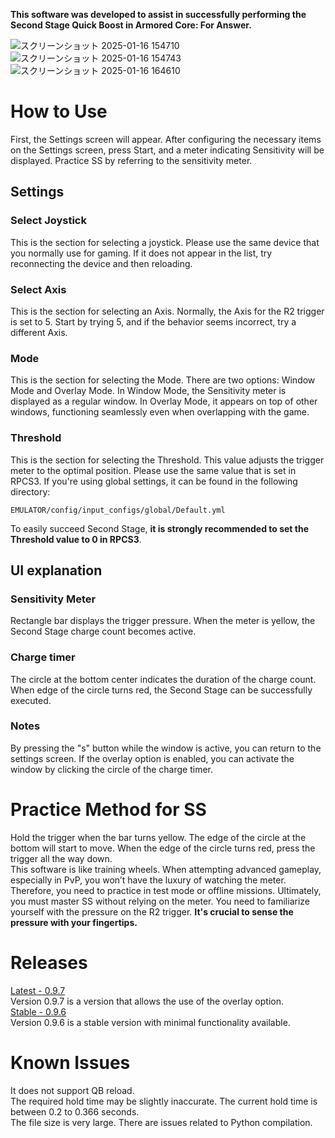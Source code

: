 **This software was developed to assist in successfully performing the Second Stage Quick Boost in Armored Core: For Answer.**

![スクリーンショット 2025-01-16 154710](https://github.com/user-attachments/assets/c5643236-af1e-4ac2-b622-3d918529f255)
![スクリーンショット 2025-01-16 154743](https://github.com/user-attachments/assets/31277fbc-10e8-4b71-a123-9335da337144)
![スクリーンショット 2025-01-16 164610](https://github.com/user-attachments/assets/a5df1b12-5ec0-48c8-a86f-c1c4d84311e1)

# How to Use
First, the Settings screen will appear. After configuring the necessary items on the Settings screen, press Start, and a meter indicating Sensitivity will be displayed. Practice SS by referring to the sensitivity meter.

## Settings
### Select Joystick
This is the section for selecting a joystick. Please use the same device that you normally use for gaming. If it does not appear in the list, try reconnecting the device and then reloading.
### Select Axis
This is the section for selecting an Axis. Normally, the Axis for the R2 trigger is set to 5. Start by trying 5, and if the behavior seems incorrect, try a different Axis.
### Mode
This is the section for selecting the Mode. There are two options: Window Mode and Overlay Mode. In Window Mode, the Sensitivity meter is displayed as a regular window. In Overlay Mode, it appears on top of other windows, functioning seamlessly even when overlapping with the game.
### Threshold
This is the section for selecting the Threshold. This value adjusts the trigger meter to the optimal position. Please use the same value that is set in RPCS3. If you're using global settings, it can be found in the following directory: 
```
EMULATOR/config/input_configs/global/Default.yml 
```
To easily succeed Second Stage, **it is strongly recommended to set the Threshold value to 0 in RPCS3**.
## UI explanation
### Sensitivity Meter
Rectangle bar displays the trigger pressure. When the meter is yellow, the Second Stage charge count becomes active.
### Charge timer
The circle at the bottom center indicates the duration of the charge count. When edge of the circle turns red, the Second Stage can be successfully executed.
### Notes
By pressing the "s" button while the window is active, you can return to the settings screen. If the overlay option is enabled, you can activate the window by clicking the circle of the charge timer.
# Practice Method for SS
Hold the trigger when the bar turns yellow. The edge of the circle at the bottom will start to move. When the edge of the circle turns red, press the trigger all the way down.\
This software is like training wheels. When attempting advanced gameplay, especially in PvP, you won’t have the luxury of watching the meter. Therefore, you need to practice in test mode or offline missions. Ultimately, you must master SS without relying on the meter.
You need to familiarize yourself with the pressure on the R2 trigger. **It's crucial to sense the pressure with your fingertips.**
# Releases
[Latest - 0.9.7](https://github.com/BEZEL-fA/Visible2ndStage/releases/tag/0.9.7)\
Version 0.9.7 is a version that allows the use of the overlay option.\
[Stable - 0.9.6](https://github.com/BEZEL-fA/Visible2ndStage/releases/tag/0.9.6)\
Version 0.9.6 is a stable version with minimal functionality available.
# Known Issues
It does not support QB reload.\
The required hold time may be slightly inaccurate. The current hold time is between 0.2 to 0.366 seconds.\
The file size is very large. There are issues related to Python compilation.
